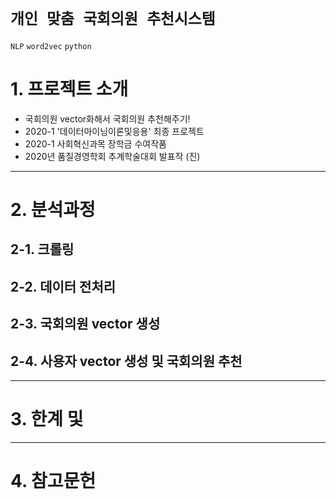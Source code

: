 # `개인 맞춤 국회의원 추천시스템`
`NLP` `word2vec` `python`

# 1. 프로젝트 소개
- 국회의원 vector화해서 국회의원 추천해주기!
- 2020-1 '데이터마이닝이론및응용' 최종 프로젝트
- 2020-1 사회혁신과목 장학금 수여작품
- 2020년 품질경영학회 추계학술대회 발표작 (진)

---

# 2. 분석과정
## 2-1. 크롤링

## 2-2. 데이터 전처리

## 2-3. 국회의원 vector 생성

## 2-4. 사용자 vector 생성 및 국회의원 추천



---

# 3. 한계 및 


---


# 4. 참고문헌
